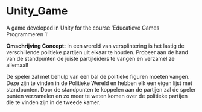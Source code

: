 # Unity_Game
A game developed in Unity for the course 'Educatieve Games Programmeren 1'

**Omschrijving Concept:**
In een wereld van versplintering is het lastig de verschillende politieke partijen uit elkaar te houden.
Probeer aan de hand van de standpunten de juiste partijleiders te vangen en verzamel ze allemaal!


De speler zal met behulp van een bal de politieke figuren moeten vangen. Deze zijn te vinden in de Politieke Wereld en hebben elk een eigen lijst met standpunten. Door de standpunten te koppelen aan de partijen zal de speler punten verzamelen en zo meer te weten komen over de politieke partijen die te vinden zijn in de tweede kamer.
